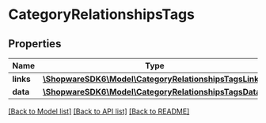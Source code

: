 # CategoryRelationshipsTags

## Properties
Name | Type | Description | Notes
------------ | ------------- | ------------- | -------------
**links** | [**\ShopwareSDK6\Model\CategoryRelationshipsTagsLinks**](CategoryRelationshipsTagsLinks.md) |  | [optional] 
**data** | [**\ShopwareSDK6\Model\CategoryRelationshipsTagsData[]**](CategoryRelationshipsTagsData.md) |  | [optional] 

[[Back to Model list]](../../README.md#documentation-for-models) [[Back to API list]](../../README.md#documentation-for-api-endpoints) [[Back to README]](../../README.md)


